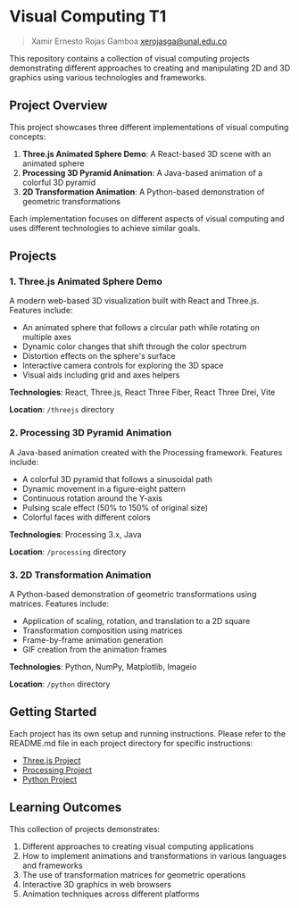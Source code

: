 # Visual Computing T1

> Xamir Ernesto Rojas Gamboa
> xerojasga@unal.edu.co

This repository contains a collection of visual computing projects demonstrating different approaches to creating and manipulating 2D and 3D graphics using various technologies and frameworks.

## Project Overview

This project showcases three different implementations of visual computing concepts:

1. **Three.js Animated Sphere Demo**: A React-based 3D scene with an animated sphere
2. **Processing 3D Pyramid Animation**: A Java-based animation of a colorful 3D pyramid
3. **2D Transformation Animation**: A Python-based demonstration of geometric transformations

Each implementation focuses on different aspects of visual computing and uses different technologies to achieve similar goals.

## Projects

### 1. Three.js Animated Sphere Demo

A modern web-based 3D visualization built with React and Three.js. Features include:

- An animated sphere that follows a circular path while rotating on multiple axes
- Dynamic color changes that shift through the color spectrum
- Distortion effects on the sphere's surface
- Interactive camera controls for exploring the 3D space
- Visual aids including grid and axes helpers

**Technologies**: React, Three.js, React Three Fiber, React Three Drei, Vite

**Location**: `/threejs` directory

### 2. Processing 3D Pyramid Animation

A Java-based animation created with the Processing framework. Features include:

- A colorful 3D pyramid that follows a sinusoidal path
- Dynamic movement in a figure-eight pattern
- Continuous rotation around the Y-axis
- Pulsing scale effect (50% to 150% of original size)
- Colorful faces with different colors

**Technologies**: Processing 3.x, Java

**Location**: `/processing` directory

### 3. 2D Transformation Animation

A Python-based demonstration of geometric transformations using matrices. Features include:

- Application of scaling, rotation, and translation to a 2D square
- Transformation composition using matrices
- Frame-by-frame animation generation
- GIF creation from the animation frames

**Technologies**: Python, NumPy, Matplotlib, Imageio

**Location**: `/python` directory

## Getting Started

Each project has its own setup and running instructions. Please refer to the README.md file in each project directory for specific instructions:

- [Three.js Project](./threejs/README.md)
- [Processing Project](./processing/README.md)
- [Python Project](./python/README.md)

## Learning Outcomes

This collection of projects demonstrates:

1. Different approaches to creating visual computing applications
2. How to implement animations and transformations in various languages and frameworks
3. The use of transformation matrices for geometric operations
4. Interactive 3D graphics in web browsers
5. Animation techniques across different platforms

